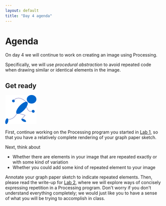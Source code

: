 ```yaml
---
layout: default
title: "Day 4 agenda"
---
```


# Agenda

On day 4 we will continue to work on creating an image using Processing.

Specifically, we will use *procedural abstraction* to avoid repeated code when drawing similar or identical elements in the image.

## Get ready

<img class="parimg" alt="Get ready" src="img/getready.png"> 

First, continue working on the Processing program you started in [Lab 1](labs/lab01.html), so that you have a relatively complete rendering of your graph paper sketch.

Next, think about

* Whether there are elements in your image that are repeated exactly or with some kind of variation
* Whether you could add some kind of repeated element to your image

Annotate your graph paper sketch to indicate repeated elements.  Then, please read the write-up for [Lab 2](../labs/lab02.html), where we will explore ways of concisely expressing repetition in a Processing program.  Don't worry if you don't understand everything completely; we would just like you to have a sense of what you will be trying to accomplish in class.

<div style="clear: both;"></div>
